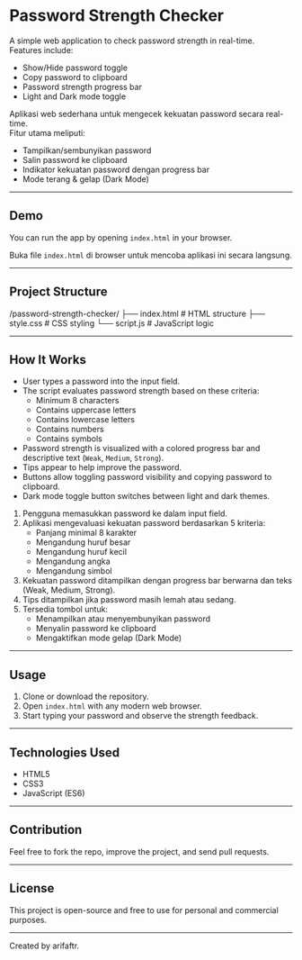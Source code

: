 # Password Strength Checker

A simple web application to check password strength in real-time.  
Features include:  
- Show/Hide password toggle  
- Copy password to clipboard  
- Password strength progress bar  
- Light and Dark mode toggle  

Aplikasi web sederhana untuk mengecek kekuatan password secara real-time.  
Fitur utama meliputi:  
- Tampilkan/sembunyikan password  
- Salin password ke clipboard  
- Indikator kekuatan password dengan progress bar  
- Mode terang & gelap (Dark Mode)

---

## Demo

You can run the app by opening `index.html` in your browser.

Buka file `index.html` di browser untuk mencoba aplikasi ini secara langsung.

---

## Project Structure
/password-strength-checker/
├── index.html # HTML structure
├── style.css # CSS styling
└── script.js # JavaScript logic

---

## How It Works

- User types a password into the input field.  
- The script evaluates password strength based on these criteria:  
  - Minimum 8 characters  
  - Contains uppercase letters  
  - Contains lowercase letters  
  - Contains numbers  
  - Contains symbols  
- Password strength is visualized with a colored progress bar and descriptive text (`Weak`, `Medium`, `Strong`).  
- Tips appear to help improve the password.  
- Buttons allow toggling password visibility and copying password to clipboard.  
- Dark mode toggle button switches between light and dark themes.


1. Pengguna memasukkan password ke dalam input field.
2. Aplikasi mengevaluasi kekuatan password berdasarkan 5 kriteria:
   - Panjang minimal 8 karakter
   - Mengandung huruf besar
   - Mengandung huruf kecil
   - Mengandung angka
   - Mengandung simbol
3. Kekuatan password ditampilkan dengan progress bar berwarna dan teks (Weak, Medium, Strong).
4. Tips ditampilkan jika password masih lemah atau sedang.
5. Tersedia tombol untuk:
   - Menampilkan atau menyembunyikan password
   - Menyalin password ke clipboard
   - Mengaktifkan mode gelap (Dark Mode)
---

## Usage

1. Clone or download the repository.  
2. Open `index.html` with any modern web browser.  
3. Start typing your password and observe the strength feedback.

---

## Technologies Used

- HTML5  
- CSS3  
- JavaScript (ES6)

---

## Contribution

Feel free to fork the repo, improve the project, and send pull requests.

---

## License

This project is open-source and free to use for personal and commercial purposes.

---



Created by arifaftr.  


